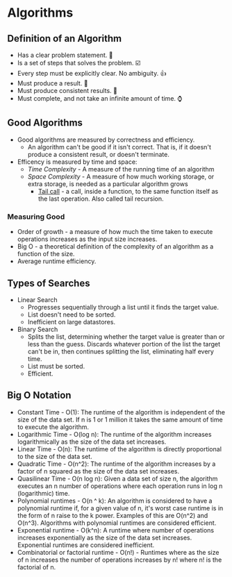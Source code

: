 # Algorithms

## Definition of an Algorithm

- Has a clear problem statement. :anger:
- Is a set of steps that solves the problem. :ballot_box_with_check:
- Every step must be explicitly clear. No ambiguity. :thumbsup:
- Must produce a result. :blue_book:
- Must produce consistent results. :straight_ruler:
- Must complete, and not take an infinite amount of time. :watch:

## Good Algorithms

- Good algorithms are measured by correctness and efficiency.
  - An algorithm can't be good if it isn't correct. That is, if it doesn't produce a consistent result, or doesn't terminate.
- Efficency is measured by time and space:
  - _Time Complexity_ - A measure of the running time of an algorithm
  - _Space Complexity_ - A measure of how much working storage, or extra storage, is needed as a particular algorithm grows
    - [Tail call](https://stackoverflow.com/a/310980/1071846) - a call, inside a function, to the same function itself as the last operation. Also called tail recursion.

### Measuring Good

- Order of growth - a measure of how much the time taken to execute operations increases as the input size increases.
- Big O - a theoretical definition of the complexity of an algorithm as a function of the size.
- Average runtime efficiency.

## Types of Searches

- Linear Search
  - Progresses sequentially through a list until it finds the target value.
  - List doesn't need to be sorted.
  - Inefficient on large datastores.
- Binary Search
  - Splits the list, determining whether the target value is greater than or less than the guess. Discards whatever portion of the list the target can't be in, then continues splitting the list, eliminating half every time.
  - List must be sorted.
  - Efficient.

## Big O Notation

- Constant Time - O(1): The runtime of the algorithm is independent of the size of the data set. If n is 1 or 1 million it takes the same amount of time to execute the algorithm.
- Logarithmic Time - O(log n): The runtime of the algorithm increases logarithmically as the size of the data set increases.
- Linear Time - O(n): The runtime of the algorithm is directly proportional to the size of the data set.
- Quadratic Time - O(n^2): The runtime of the algorithm increases by a factor of n squared as the size of the data set increases.
- Quasilinear Time - O(n log n): Given a data set of size n, the algorithm executes an n number of operations where each operation runs in log n (logarithmic) time.
- Polynomial runtimes - O(n ^ k): An algorithm is considered to have a polynomial runtime if, for a given value of n, it's worst case runtime is in the form of n raise to the k power. Examples of this are O(n^2) and O(n^3). Algorithms with polynomial runtimes are considered efficient.
- Exponential runtime - O(k^n): A runtime where number of operations increases exponentially as the size of the data set increases. Exponential runtimes are considered inefficient.
- Combinatorial or factorial runtime - O(n!) - Runtimes where as the size of n increases the number of operations increases by n! where n! is the factorial of n.
